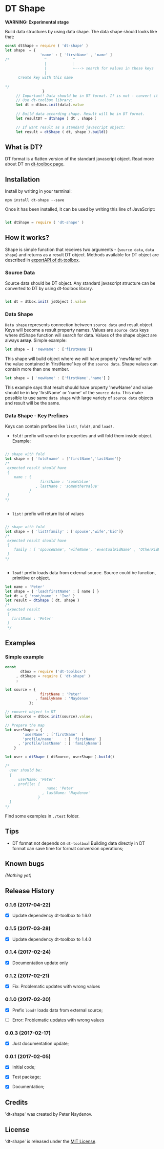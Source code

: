 # DT Shape



**WARNING: Experimental stage**

Build data structures by using data shape. The data shape should looks like that:

```js
const dtShape = require ( 'dt-shape' )
let shape  = {
                'name' : [ 'firstName' , 'name' ]
/*                ^            ^
                  |            |
                  |            +---> search for values in these keys
                  |
      Create key with this name
                     
*/
                 }
     // Important! Data should be in DT format. If is not - convert it first.
     // Use dt-toolbox library:
     let dt = dtbox.init(data).value
     
     // Build data according shape. Result will be in DT format.
     let resultDT = dtShape ( dt , shape )

     // If want result as a standard javascript object:
     let result = dtShape ( dt, shape ).build()

```



## What is DT?

DT format is a flatten version of the standard javascript object. 
Read more about DT on [dt-toolbox page](https://github.com/PeterNaydenov/dt-toolbox).




## Installation

Install by writing in your terminal:
```
npm install dt-shape --save
```

Once it has been installed, it can be used by writing this line of JavaScript:
```js

let dtShape = require ( 'dt-shape' )

```




## How it works?
Shape is simple function that receives two arguments - (`source data`, `data shape`) and returns as a result DT object.
Methods available for DT object are described in [exportAPI of dt-toolbox](https://github.com/PeterNaydenov/dt-toolbox).

### Source Data
Source data should be DT object. Any standard javascript structure can be converted to DT by using dt-toolbox library.

```js

let dt = dtbox.init( jsObject ).value

```

### Data Shape
`Data shape` represents connection between `source data` and result object. Keys will become a result property names. Values are `source data` keys where dtShape function will search for data. Values of the shape object are always **array**. Simple example:

``` js
let shape = { 'newName' : ['firstName']}

``` 
This shape will build object where we will have property 'newName' with the value contained in 'firstName' key of the `source data`. Shape values can contain more than one member. 

```js
let shape = { 'newName' : ['firstName','name'] }
```
This example says that result should have property 'newName' and value should be in key 'firstName' or 'name' of the `source data`. This make possible to use same `data shape` with large variety of `source data` objects and result will be the same.

### Data Shape - Key Prefixes
Keys can contain prefixes like `list!`, `fold!`, and `load!`.

- `fold!` prefix will search for properties and will fold them inside object. Example:

```js

// shape with fold
let shape = { 'fold!name' : ['firstName','lastName']}
/*
 expected result should have
 {
    name : {
                firstName : 'someValue'
              , lastName : 'someOtherValue'
           }
 }
*/
 
```

- `list!` prefix will return list of values
```js

// shape with fold
let shape = { 'list!family' : ['spouse','wife','kid']}
/*
 expected result should have
 {
    family : [ 'spouseName', 'wifeName', 'eventualKidName' , 'OtherKidName' ]
 }
*/
 
```


- `load!` prefix loads data from external source. Source could be function, primitive or object.
```js
let name = 'Peter'
let shape = { 'load!firstName' : [ name ] }
let dt = { 'root/name' : 'Ivo' }
let result = dtShape ( dt, shape )
/*
 expected result
 {
   firstName : 'Peter'
 }
 */
```










## Examples 

### Simple example

```js
const 
       dtbox = require ('dt-toolbox')
     , dtShape = require ( 'dt-shape' )
     ;

let source = {
                firstName : 'Peter'
              , familyName : 'Naydenov'
           };

// convert object to DT
let dtSource = dtbox.init(source).value;

// Prepare the map
let userShape = {
        'userName' : ['firstName'  ]
        'profile/name'     : [ 'firstName' ]
      , 'profile/lastName' : [ 'familyName']
    }

let user = dtShape ( dtSource, userShape ).build()

/*
  user should be:
  { 
      userName: 'Peter'
    , profile: { 
                   name: 'Peter'
                 , lastName: 'Naydenov' 
               } 
  }
*/


```

Find some examples in `./test` folder.










## Tips

- DT format not depends on `dt-toolbox`! Building data directly in DT format can save time for format conversion operations;








## Known bugs
_(Nothing yet)_










## Release History

### 0.1.6 (2017-04-22)
 - [x] Update dependency dt-toolbox to 1.6.0

### 0.1.5 (2017-03-28)
 - [x] Update dependency dt-toolbox to 1.4.0

### 0.1.4 (2017-02-24)
 - [x] Documentation update only

### 0.1.2 (2017-02-21)
 - [x] Fix: Problematic updates with wrong values



### 0.1.0 (2017-02-20)
 - [x] Prefix `load!` loads data from external source;
 - [ ] Error: Problematic updates with wrong values



### 0.0.3 (2017-02-17)
 - [x] Just documentation update;



### 0.0.1 (2017-02-05)
 
 - [x] Initial code;
 - [x] Test package;
 - [x] Documentation;





## Credits
'dt-shape' was created by Peter Naydenov.





## License
'dt-shape' is released under the [MIT License](http://opensource.org/licenses/MIT).




